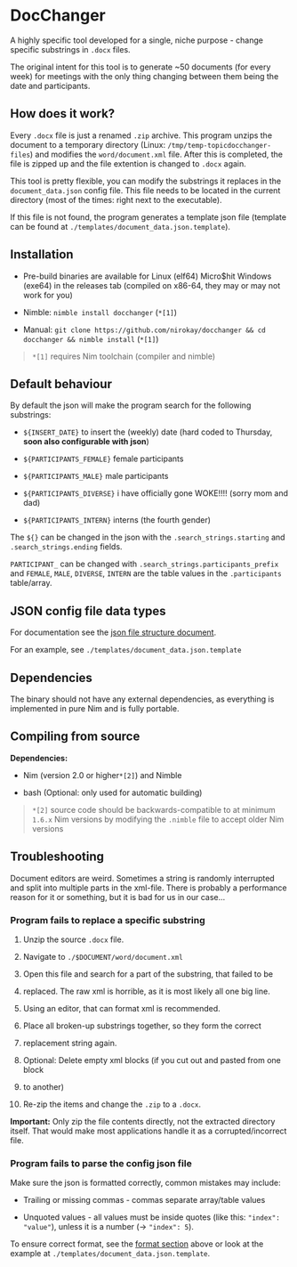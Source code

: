 # DocChanger

A highly specific tool developed for a single, niche purpose - change specific
substrings in `.docx` files.

The original intent for this tool is to generate ~50 documents (for
every week) for meetings with the only thing changing between them being
the date and participants.

## How does it work?

Every `.docx` file is just a renamed `.zip` archive. This program unzips
the document to a temporary directory (Linux: `/tmp/temp-topicdocchanger-files`)
and modifies the `word/document.xml` file. After this is completed, the file is
zipped up and the file extention is changed to `.docx` again.

This tool is pretty flexible, you can modify the substrings it replaces in
the `document_data.json` config file. This file needs to be located in the
current directory (most of the times: right next to the executable).

If this file is not found, the program generates a template json file
(template can be found at `./templates/document_data.json.template`).

## Installation

* Pre-build binaries are available for Linux (elf64) Micro$hit Windows (exe64)
  in the releases tab (compiled on x86-64, they may or may not work for you)

* Nimble: `nimble install docchanger` (`*[1]`)

* Manual: `git clone https://github.com/nirokay/docchanger && cd docchanger && nimble install` (`*[1]`)

> `*[1]` requires Nim toolchain (compiler and nimble)

## Default behaviour

By default the json will make the program search for the following substrings:

* `${INSERT_DATE}` to insert the (weekly) date (hard coded to Thursday,
  **soon also configurable with json**)

* `${PARTICIPANTS_FEMALE}` female participants

* `${PARTICIPANTS_MALE}` male participants

* `${PARTICIPANTS_DIVERSE}` i have officially gone WOKE!!!! (sorry mom and dad)

* `${PARTICIPANTS_INTERN}` interns (the fourth gender)

The `${}` can be changed in the json with the `.search_strings.starting` and
`.search_strings.ending` fields.

`PARTICIPANT_` can be changed with `.search_strings.participants_prefix` and
`FEMALE`, `MALE`, `DIVERSE`, `INTERN` are the table values in the
`.participants` table/array.

## JSON config file data types

For documentation see the [json file structure document](./templates/README.md).

For an example, see `./templates/document_data.json.template`

## Dependencies

The binary should not have any external dependencies, as everything
is implemented in pure Nim and is fully portable.

## Compiling from source

**Dependencies:**

* Nim (version 2.0 or higher`*[2]`) and Nimble

* bash (Optional: only used for automatic building)

> `*[2]` source code should be backwards-compatible to at minimum `1.6.x`
> Nim versions by modifying the `.nimble` file to accept older Nim versions

## Troubleshooting

Document editors are weird. Sometimes a string is randomly interrupted and
split into multiple parts in the xml-file. There is probably a performance
reason for it or something, but it is bad for us in our case...

### Program fails to replace a specific substring

1. Unzip the source `.docx` file.

2. Navigate to `./$DOCUMENT/word/document.xml`

3. Open this file and search for a part of the substring, that failed to be
4. replaced. The raw xml is horrible, as it is most likely all one big line.
5. Using an editor, that can format xml is recommended.

6. Place all broken-up substrings together, so they form the correct
7. replacement string again.

8. Optional: Delete empty xml blocks (if you cut out and pasted from one block
9. to another)

10. Re-zip the items and change the `.zip` to a `.docx`.

   **Important:** Only zip the file contents directly, not the extracted
   directory itself. That would make most applications handle it as a
   corrupted/incorrect file.

### Program fails to parse the config json file

Make sure the json is formatted correctly, common mistakes may include:

* Trailing or missing commas - commas separate array/table values

* Unquoted values - all values must be inside quotes (like this:
  `"index": "value"`), unless it is a number (-> `"index": 5`).

To ensure correct format, see the [format section](#json-config-file-data-types)
above or look at the example at `./templates/document_data.json.template`.
